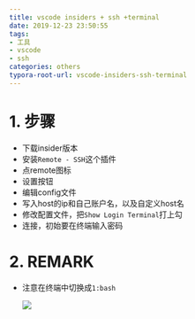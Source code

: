 ```yaml
---
title: vscode insiders + ssh +terminal
date: 2019-12-23 23:50:55
tags:
- 工具
- vscode
- ssh
categories: others
typora-root-url: vscode-insiders-ssh-terminal
---
```


# 1. 步骤

- 下载insider版本
- 安装`Remote - SSH`这个插件 
- 点remote图标
- 设置按钮
- 编辑config文件
- 写入host的ip和自己账户名，以及自定义host名
- 修改配置文件，把`Show Login Terminal`打上勾 
- 连接，初始要在终端输入密码

# 2. REMARK

- 注意在终端中切换成`1:bash`

  ![](image-20191223235934383.png)

  